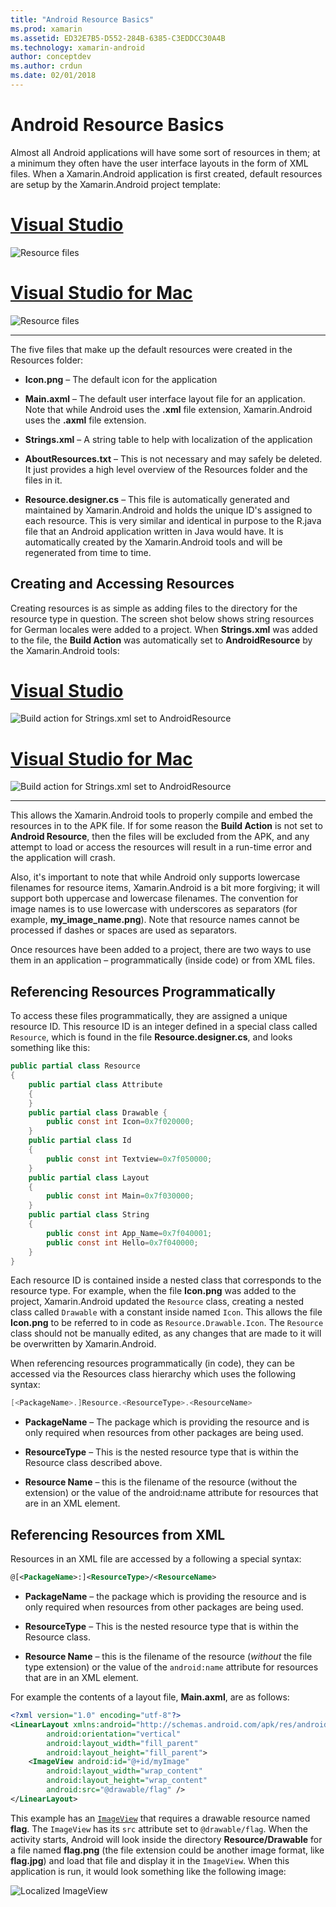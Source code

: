 ```yaml
---
title: "Android Resource Basics"
ms.prod: xamarin
ms.assetid: ED32E7B5-D552-284B-6385-C3EDDCC30A4B
ms.technology: xamarin-android
author: conceptdev
ms.author: crdun
ms.date: 02/01/2018
---
```


# Android Resource Basics

Almost all Android applications will have some sort of resources in
them; at a minimum they often have the user interface layouts in the
form of XML files. When a Xamarin.Android application is first created,
default resources are setup by the Xamarin.Android project template:

# [Visual Studio](#tab/windows)

![Resource files](android-resource-basics-images/01-resource-files-vs.png)

# [Visual Studio for Mac](#tab/macos)

![Resource files](android-resource-basics-images/01-resource-files-xs.png)

-----

The five files that make up the default resources were created in the
Resources folder:

- **Icon.png** &ndash; The default icon for the application

- **Main.axml** &ndash; The default user interface layout file for an
   application. Note that while Android uses the **.xml** file
   extension, Xamarin.Android uses the **.axml** file extension.

- **Strings.xml** &ndash; A string table to help with localization of
   the application

- **AboutResources.txt** &ndash; This is not necessary and may safely
   be deleted. It just provides a high level overview of the Resources
   folder and the files in it.

- **Resource.designer.cs** &ndash; This file is automatically
   generated and maintained by Xamarin.Android and holds the unique
   ID's assigned to each resource. This is very similar and identical
   in purpose to the R.java file that an Android application written in
   Java would have. It is automatically created by the Xamarin.Android
   tools and will be regenerated from time to time.

## Creating and Accessing Resources

Creating resources is as simple as adding files to the directory for
the resource type in question. The screen shot below shows string
resources for German locales were added to a project. When
**Strings.xml** was added to the file, the **Build Action** was
automatically set to **AndroidResource** by the Xamarin.Android tools:

# [Visual Studio](#tab/windows)

![Build action for Strings.xml set to AndroidResource](android-resource-basics-images/02-build-action-vs.png)

# [Visual Studio for Mac](#tab/macos)

![Build action for Strings.xml set to AndroidResource](android-resource-basics-images/02-build-action-xs.png)

-----

This allows the Xamarin.Android tools to properly compile and embed the
resources in to the APK file. If for some reason the **Build Action**
is not set to **Android Resource**, then the files will be excluded
from the APK, and any attempt to load or access the resources will
result in a run-time error and the application will crash.

Also, it's important to note that while Android only supports lowercase
filenames for resource items, Xamarin.Android is a bit more forgiving;
it will support both uppercase and lowercase filenames. The convention
for image names is to use lowercase with underscores as separators (for
example, **my\_image\_name.png**). Note that resource names cannot be
processed if dashes or spaces are used as separators.

Once resources have been added to a project, there are two ways to use
them in an application &ndash; programmatically (inside code) or from
XML files.

## Referencing Resources Programmatically

To access these files programmatically, they are assigned a unique
resource ID. This resource ID is an integer defined in a special class
called `Resource`, which is found in the file **Resource.designer.cs**,
and looks something like this:

```csharp
public partial class Resource
{
    public partial class Attribute
    {
    }
    public partial class Drawable {
        public const int Icon=0x7f020000;
    }
    public partial class Id
    {
        public const int Textview=0x7f050000;
    }
    public partial class Layout
    {
        public const int Main=0x7f030000;
    }
    public partial class String
    {
        public const int App_Name=0x7f040001;
        public const int Hello=0x7f040000;
    }
}
```

Each resource ID is contained inside a nested class that corresponds to
the resource type. For example, when the file **Icon.png** was added to
the project, Xamarin.Android updated the `Resource` class, creating a
nested class called `Drawable` with a constant inside named `Icon`.
This allows the file **Icon.png** to be referred to in code as
`Resource.Drawable.Icon`. The `Resource` class should not be manually
edited, as any changes that are made to it will be overwritten by
Xamarin.Android.

When referencing resources programmatically (in code), they can be
accessed via the Resources class hierarchy which uses the following
syntax:

```csharp
[<PackageName>.]Resource.<ResourceType>.<ResourceName>
```

- **PackageName** &ndash; The package which is providing the resource
   and is only required when resources from other packages are being
   used.

- **ResourceType** &ndash; This is the nested resource type that is
   within the Resource class described above.

- **Resource Name** &ndash; this is the filename of the resource
   (without the extension) or the value of the android:name attribute
   for resources that are in an XML element.

## Referencing Resources from XML

Resources in an XML file are accessed by a following a special syntax:

```xml
@[<PackageName>:]<ResourceType>/<ResourceName>
```

- **PackageName** &ndash; the package which is providing the resource
   and is only required when resources from other packages are being
   used.

- **ResourceType** &ndash; This is the nested resource type that is
   within the Resource class.

- **Resource Name** &ndash; this is the filename of the resource
   (*without* the file type extension) or the value of the
   `android:name` attribute for resources that are in an XML element.

For example the contents of a layout file, **Main.axml**, are as
follows:

```xml
<?xml version="1.0" encoding="utf-8"?>
<LinearLayout xmlns:android="http://schemas.android.com/apk/res/android"
        android:orientation="vertical"
        android:layout_width="fill_parent"
        android:layout_height="fill_parent">
    <ImageView android:id="@+id/myImage"
        android:layout_width="wrap_content"
        android:layout_height="wrap_content"
        android:src="@drawable/flag" />
</LinearLayout>
```

This example has an
[`ImageView`](https://github.com/xamarin/recipes/tree/master/Recipes/android/controls/imageview) that requires a
drawable resource named **flag**. The `ImageView` has its `src`
attribute set to `@drawable/flag`. When the activity starts, Android
will look inside the directory **Resource/Drawable** for a file named
**flag.png** (the file extension could be another image format, like
**flag.jpg**) and load that file and display it in the `ImageView`.
When this application is run, it would look something like the
following image:

![Localized ImageView](android-resource-basics-images/03-localized-screenshot.png)
